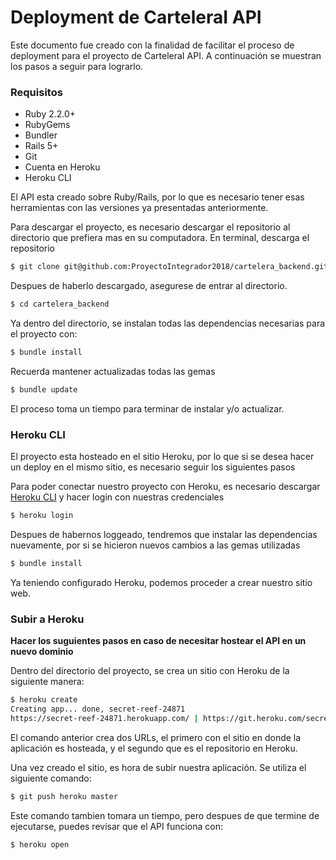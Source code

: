 # Deployment de CarteleraI API

Este documento fue creado con la finalidad de facilitar el proceso de deployment para el proyecto de CarteleraI API. A continuación se muestran los pasos a seguir para lograrlo.

### Requisitos

* Ruby 2.2.0+
* RubyGems
* Bundler
* Rails 5+
* Git
* Cuenta en Heroku
* Heroku CLI

El API esta creado sobre Ruby/Rails, por lo que es necesario tener esas herramientas con las versiones ya presentadas anteriormente.

Para descargar el proyecto, es necesario descargar el repositorio al directorio que prefiera mas en su computadora. En terminal, descarga el repositorio
```bash
$ git clone git@github.com:ProyectoIntegrador2018/cartelera_backend.git
```

Despues de haberlo descargado, asegurese de entrar al directorio.
```bash
$ cd cartelera_backend
```

Ya dentro del directorio, se instalan todas las dependencias necesarias para el proyecto con:
```bash
$ bundle install
```
Recuerda mantener actualizadas todas las gemas
```bash
$ bundle update
```

El proceso toma un tiempo para terminar de instalar y/o actualizar.


### Heroku CLI

El proyecto esta hosteado en el sitio Heroku, por lo que si se desea hacer un deploy en el mismo sitio, es necesario seguir los siguientes pasos

Para poder conectar nuestro proyecto con Heroku, es necesario descargar [Heroku CLI](https://devcenter.heroku.com/articles/heroku-cli#download-and-install) y hacer login con nuestras credenciales
```bash
$ heroku login
```

Despues de habernos loggeado, tendremos que instalar las dependencias nuevamente, por si se hicieron nuevos cambios a las gemas utilizadas
```bash
$ bundle install
```

Ya teniendo configurado Heroku, podemos proceder a crear nuestro sitio web.

### Subir a Heroku
**Hacer los suguientes pasos en caso de necesitar hostear el API en un nuevo dominio**

Dentro del directorio del proyecto, se crea un sitio con Heroku de la siguiente manera:
```bash
$ heroku create
Creating app... done, secret-reef-24871
https://secret-reef-24871.herokuapp.com/ | https://git.heroku.com/secret-reef-24871.git
```

El comando anterior crea dos URLs, el primero con el sitio en donde la aplicación es hosteada, y el segundo que es el repositorio en Heroku.

Una vez creado el sitio, es hora de subir nuestra aplicación. Se utiliza el siguiente comando:
```bash
$ git push heroku master
```

Este comando tambien tomara un tiempo, pero despues de que termine de ejecutarse, puedes revisar que el API funciona con:
```bash
$ heroku open
```
